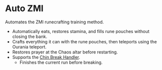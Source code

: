 # Auto ZMI

Automates the ZMI runecrafting training method.

- Automatically eats, restores stamina, and fills rune pouches without closing the bank.
- Crafts everything it can with the rune pouches, then teleports using the Ourania teleport.
- Restores prayer at the Chaos altar before restarting.
- Supports the [Chin Break Handler](https://github.com/Owain94/OpenOSRS-external-plugins/tree/master/chinbreakhandler).
    - Finishes the current run before breaking.
